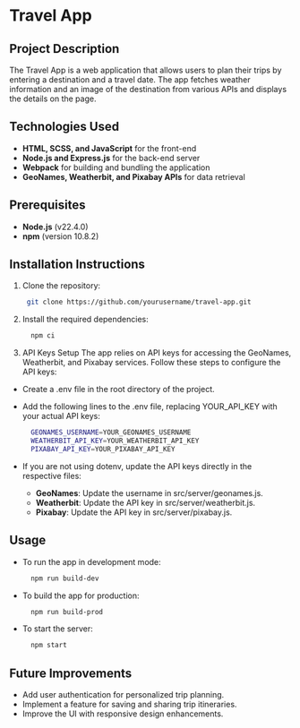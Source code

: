 # Travel App

## Project Description

The Travel App is a web application that allows users to plan their trips by entering a destination and a travel date. The app fetches weather information and an image of the destination from various APIs and displays the details on the page.

## Technologies Used

- **HTML, SCSS, and JavaScript** for the front-end
- **Node.js and Express.js** for the back-end server
- **Webpack** for building and bundling the application
- **GeoNames, Weatherbit, and Pixabay APIs** for data retrieval

## Prerequisites

- **Node.js** (v22.4.0)
- **npm** (version 10.8.2)

## Installation Instructions

1. Clone the repository:

   ```bash
    git clone https://github.com/yourusername/travel-app.git


2. Install the required dependencies:
   ```bash
     npm ci

3. API Keys Setup
The app relies on API keys for accessing the GeoNames, Weatherbit, and Pixabay services. Follow these steps to configure the API keys:

- Create a .env file in the root directory of the project.
- Add the following lines to the .env file, replacing YOUR_API_KEY with your actual API keys:

   ```bash
     GEONAMES_USERNAME=YOUR_GEONAMES_USERNAME
     WEATHERBIT_API_KEY=YOUR_WEATHERBIT_API_KEY
     PIXABAY_API_KEY=YOUR_PIXABAY_API_KEY

- If you are not using dotenv, update the API keys directly in the respective files:

  - **GeoNames**: Update the username in src/server/geonames.js.
  - **Weatherbit**: Update the API key in src/server/weatherbit.js.
  - **Pixabay**: Update the API key in src/server/pixabay.js.


## Usage
- To run the app in development mode:

   ```bash
     npm run build-dev


- To build the app for production:

   ```bash
     npm run build-prod


- To start the server:

   ```bash
     npm start


## Future Improvements
- Add user authentication for personalized trip planning.
- Implement a feature for saving and sharing trip itineraries.
- Improve the UI with responsive design enhancements.